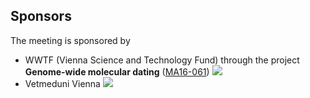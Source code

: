 ## Sponsors

The meeting is sponsored by
* WWTF (Vienna Science and Technology Fund) through the project **Genome-wide molecular dating** ([MA16-061](https://www.wwtf.at/programmes/mathematics/MA16-061/index.php?lang=EN))
![](https://www.wwtf.at/jpeto_cache/wwtf_english_RGB_web.jpg)
* Vetmeduni Vienna 
![](https://wildenachbarn.at/sites/stadtwildtiere.ch/files/system/Dateien/Wien/Vetmeduni%20Logo.jpg)